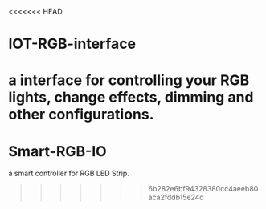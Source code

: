<<<<<<< HEAD
# IOT-RGB-interface
a interface for controlling your RGB lights, change effects, dimming and other configurations.
=======
# Smart-RGB-IO
a smart controller for RGB LED Strip.
>>>>>>> 6b282e6bf94328380cc4aeeb80aca2fddb15e24d
